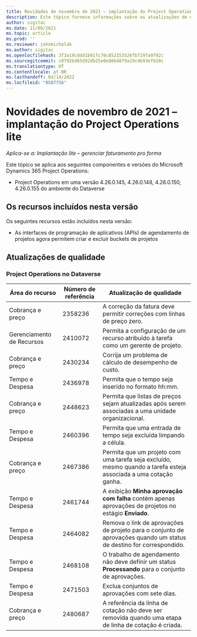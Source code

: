 ```yaml
---
title: Novidades de novembro de 2021 – implantação do Project Operations lite
description: Este tópico fornece informações sobre as atualizações de qualidade disponíveis na versão de novembro de 2021 da implantação do Project Operations lite.
author: sigitac
ms.date: 11/09/2021
ms.topic: article
ms.prod: ''
ms.reviewer: johnmichalak
ms.author: sigitac
ms.openlocfilehash: 3f3a19cddd1b91fc76c852153526fb7197a9f92c
ms.sourcegitcommit: c0792bd65d92db25e0e8864879a19c4b93efb10c
ms.translationtype: HT
ms.contentlocale: pt-BR
ms.lasthandoff: 04/14/2022
ms.locfileid: "8587756"
---
```

# <a name="whats-new-november-2021---project-operations-lite-deployment"></a>Novidades de novembro de 2021 – implantação do Project Operations lite

_Aplica-se a: Implantação lite – gerenciar faturamento pro forma_

Este tópico se aplica aos seguintes componentes e versões do Microsoft Dynamics 365 Project Operations:

- Project Operations em uma versão 4.26.0.145, 4.26.0.148, 4.26.0.150, 4.26.0.155 do ambiente do Dataverse
  
## <a name="features-included-in-this-release"></a>Os recursos incluídos nesta versão

Os seguintes recursos estão incluídos nesta versão:

- As interfaces de programação de aplicativos (APIs) de agendamento de projetos agora permitem criar e excluir buckets de projetos

## <a name="quality-updates"></a>Atualizações de qualidade

### <a name="project-operations-in-dataverse"></a>Project Operations no Dataverse

| Área do recurso | Número de referência | Atualização de qualidade |
| --- | --- | --- |
| Cobrança e preço | 2358236 | A correção da fatura deve permitir correções com linhas de preço zero. |
| Gerenciamento de Recursos | 2410072 | Permita a configuração de um recurso atribuído à tarefa como um gerente de projeto. |
| Cobrança e preço | 2430234 | Corrija um problema de cálculo de desempenho de custo. |
| Tempo e Despesa | 2436978 | Permita que o tempo seja inserido no formato hh:mm. |
| Cobrança e preço | 2448623 | Permita que listas de preços sejam atualizadas após serem associadas a uma unidade organizacional. |
| Tempo e Despesa | 2460396 | Permita que uma entrada de tempo seja excluída limpando a célula. |
| Cobrança e preço | 2467386 | Permita que um projeto com uma tarefa seja excluído, mesmo quando a tarefa esteja associada a uma cotação ganha. |
| Tempo e Despesa | 2461744 | A exibição **Minha aprovação com falha** contém apenas aprovações de projetos no estágio **Enviado**. |
| Tempo e Despesa | 2464082 | Remova o link de aprovações de projeto para o conjunto de aprovações quando um status de destino for correspondido. |
| Tempo e Despesa | 2468108 | O trabalho de agendamento não deve definir um status **Processando** para o conjunto de aprovações. |
| Tempo e Despesa | 2471503 | Exclua conjuntos de aprovações com sete dias. |
| Cobrança e preço | 2480687 | A referência da linha de cotação não deve ser removida quando uma etapa de linha de cotação é criada. |
